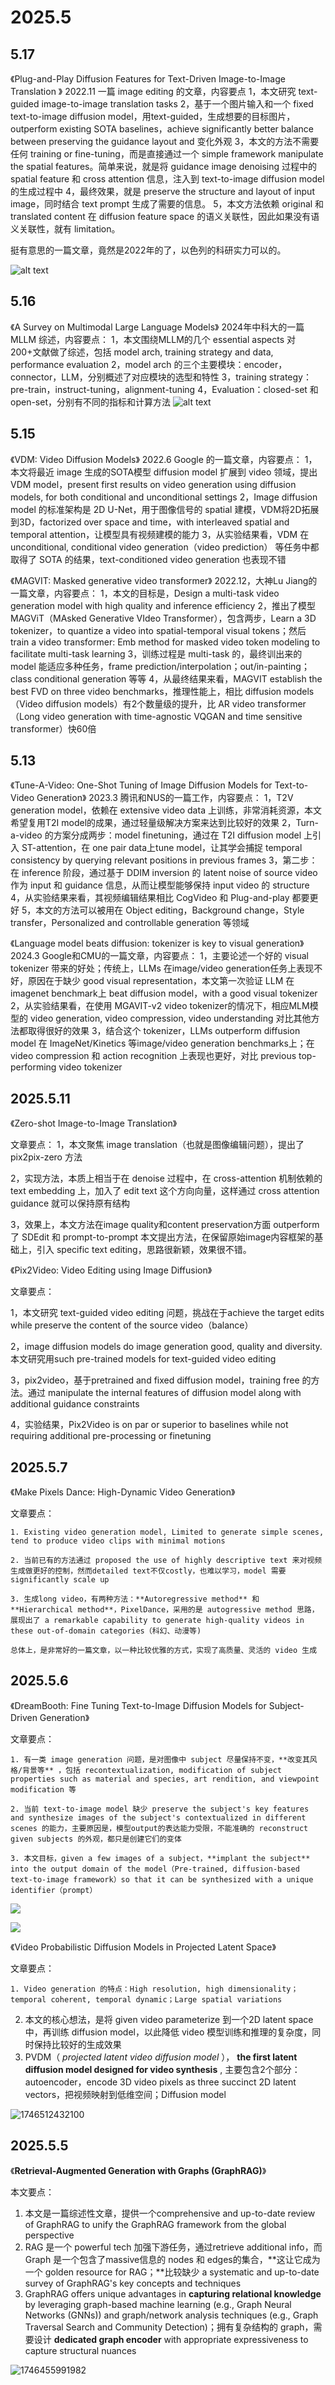 # 2025.5

## 5.17
《Plug-and-Play Diffusion Features for Text-Driven Image-to-Image Translation 》
2022.11 一篇 image editing 的文章，内容要点
1，本文研究 text-guided image-to-image translation tasks
2，基于一个图片输入和一个 fixed text-to-image diffusion model，用text-guided，生成想要的目标图片，outperform existing SOTA baselines，achieve significantly better balance between preserving the guidance layout and 变化外观
3，本文的方法不需要任何 training or fine-tuning，而是直接通过一个 simple framework manipulate the spatial features。简单来说，就是将 guidance image denoising 过程中的 spatial feature 和 cross attention 信息，注入到 text-to-image diffusion model的生成过程中
4，最终效果，就是 preserve the structure and layout of input image，同时结合 text prompt 生成了需要的信息。
5，本文方法依赖 original 和 translated content 在 diffusion feature space 的语义关联性，因此如果没有语义关联性，就有 limitation。

挺有意思的一篇文章，竟然是2022年的了，以色列的科研实力可以的。

![alt text](image/image-1.png)

## 5.16
《A Survey on Multimodal Large Language Models》
2024年中科大的一篇 MLLM 综述，内容要点：
1，本文围绕MLLM的几个 essential aspects 对200+文献做了综述，包括 model arch, training strategy and data, performance evaluation
2，model arch 的三个主要模块：encoder，connector，LLM，分别概述了对应模块的选型和特性
3，training strategy：pre-train，instruct-tuning，alignment-tuning
4，Evaluation：closed-set 和 open-set，分别有不同的指标和计算方法
![alt text](image/image.png)


## 5.15
《VDM: Video Diffusion Models》
2022.6 Google 的一篇文章，内容要点：
1，本文将最近 image 生成的SOTA模型 diffusion model 扩展到 video 领域，提出VDM model，present first results on video generation using diffusion models, for both conditional and unconditional settings
2，Image diffusion model 的标准架构是 2D U-Net，用于图像信号的 spatial 建模，VDM将2D拓展到3D，factorized over space and time，with interleaved spatial and temporal attention，让模型具有视频建模的能力
3，从实验结果看，VDM 在 unconditional, conditional video generation（video prediction） 等任务中都取得了 SOTA 的结果，text-conditioned video generation 也表现不错

《MAGVIT: Masked generative video transformer》
2022.12，大神Lu Jiang的一篇文章，内容要点：
1，本文的目标是，Design a multi-task video generation model with high quality and inference efficiency
2，推出了模型 MAGViT（MAsked Generative VIdeo Transformer），包含两步，Learn a 3D tokenizer，to quantize a video into spatial-temporal visual tokens；然后 train a video transformer: Emb method for masked video token modeling to facilitate multi-task learning
3，训练过程是 multi-task 的，最终训出来的 model 能适应多种任务，frame prediction/interpolation；out/in-painting；class conditional generation 等等
4，从最终结果来看，MAGVIT establish the best FVD on three video benchmarks，推理性能上，相比 diffusion models （Video diffusion models）有2个数量级的提升，比 AR video transformer （Long video generation with time-agnostic VQGAN and time sensitive transformer）快60倍


## 5.13
《Tune-A-Video: One-Shot Tuning of Image Diffusion Models for Text-to-Video Generation》
2023.3 腾讯和NUS的一篇工作，内容要点：
1，T2V generation model，依赖在 extensive video data 上训练，非常消耗资源，本文希望复用T2I model的成果，通过轻量级解决方案来达到比较好的效果
2，Turn-a-video 的方案分成两步：model finetuning，通过在 T2I diffusion model 上引入 ST-attention，在 one pair data上tune model，让其学会捕捉 temporal consistency by querying relevant positions in previous frames
3，第二步：在 inference 阶段，通过基于 DDIM inversion 的 latent noise of source video 作为 input 和 guidance 信息，从而让模型能够保持 input video 的 structure
4，从实验结果来看，其视频编辑结果相比 CogVideo 和 Plug-and-play 都要更好
5，本文的方法可以被用在 Object editing，Background change，Style transfer，Personalized and controllable generation 等领域

《Language model beats diffusion: tokenizer is key to visual generation》
2024.3 Google和CMU的一篇文章，内容要点：
1，主要论述一个好的 visual tokenizer 带来的好处；传统上，LLMs 在image/video generation任务上表现不好，原因在于缺少 good visual representation，本文第一次验证 LLM 在imagenet benchmark上 beat diffusion model，with a good visual tokenizer
2，从实验结果看，在使用 MGAVIT-v2 video tokenizer的情况下，相应MLM模型的 video generation, video compression, video understanding 对比其他方法都取得很好的效果
3，结合这个 tokenizer，LLMs outperform diffusion model 在 ImageNet/Kinetics 等image/video generation benchmarks上；在 video compression 和 action recognition 上表现也更好，对比 previous top-performing video tokenizer


## 2025.5.11
《Zero-shot Image-to-Image Translation》

文章要点：
1，本文聚焦 image translation（也就是图像编辑问题），提出了 pix2pix-zero 方法

2，实现方法，本质上相当于在 denoise 过程中，在 cross-attention 机制依赖的 text embedding 上，加入了 edit text 这个方向向量，这样通过 cross attention guidance 就可以保持原有结构

3，效果上，本文方法在image quality和content preservation方面 outperform 了 SDEdit 和 prompt-to-prompt
本文提出方法，在保留原始image内容框架的基础上，引入 specific text editing，思路很新颖，效果很不错。


《Pix2Video: Video Editing using Image Diffusion》

文章要点：

1，本文研究 text-guided video editing 问题，挑战在于achieve the target edits while preserve the content of the source video（balance）

2，image diffusion models do image generation good, quality and diversity. 本文研究用such pre-trained models for text-guided video editing

3，pix2video，基于pretrained and fixed diffusion model，training free 的方法。通过 manipulate the internal features of diffusion model along with additional guidance constraints

4，实验结果，Pix2Video is on par or superior to baselines while not requiring additional pre-processing or finetuning


## 2025.5.7

《Make Pixels Dance: High-Dynamic Video Generation》

文章要点：

    1. Existing video generation model, Limited to generate simple scenes, tend to produce video clips with minimal motions

    2. 当前已有的方法通过 proposed the use of highly descriptive text 来对视频生成做更好的控制，然而detailed text不仅costly，也难以学习，model 需要 significantly scale up

    3. 生成long video，有两种方法：**Autoregressive method** 和 **Hierarchical method**，PixelDance，采用的是 autogressive method 思路，展现出了 a remarkable capability to generate high-quality videos in these out-of-domain categories（科幻、动漫等)

    总体上，是非常好的一篇文章，以一种比较优雅的方式，实现了高质量、灵活的 video 生成

## 2025.5.6

《DreamBooth: Fine Tuning Text-to-Image Diffusion Models for Subject-Driven Generation》

文章要点：

    1. 有一类 image generation 问题，是对图像中 subject 尽量保持不变，**改变其风格/背景等** ，包括 recontextualization, modification of subject properties such as material and species, art rendition, and viewpoint modification 等

    2. 当前 text-to-image model 缺少 preserve the subject's key features and synthesize images of the subject's contextualized in different scenes 的能力，主要原因是，模型output的表达能力受限，不能准确的 reconstruct given subjects 的外观，都只是创建它们的变体

    3. 本文目标，given a few images of a subject，**implant the subject** into the output domain of the model（Pre-trained, diffusion-based text-to-image framework）so that it can be synthesized with a unique identifier（prompt）

![](https://aike0ghfh14.feishu.cn/space/api/box/stream/download/asynccode/?code=MmQ5YTNiZmQxMDExZmY4NDc2MjdiMDQ3ZGM1ODI3NTRfQ2tJNVBqSzVCNmZ1QWpXWXJjYWU4V1pWZnVsdU9DZExfVG9rZW46WUFRT2J6allVb1lpaHF4d2FpWmNma0dCbkJlXzE3NDY2MDkxMTc6MTc0NjYxMjcxN19WNA)

![](https://aike0ghfh14.feishu.cn/space/api/box/stream/download/asynccode/?code=NmM5NzY5MmJkZDg4NGZjNmI2NWM5NDU1NTg5MzA5MmJfM0JVUDhIbEdKMTRYQjNSSG1udFhUTkdBcEdnc1k5OTZfVG9rZW46RzhPZWJBUkxyb29YRWl4d041OWNWU0FqbkFoXzE3NDY2MDkxMjE6MTc0NjYxMjcyMV9WNA)



《Video Probabilistic Diffusion Models in Projected Latent Space》

文章要点：

    1. Video generation 的特点：High resolution, high dimensionality；temporal coherent, temporal dynamic；Large spatial variations

2. 本文的核心想法，是将 given video parameterize 到一个2D latent space中，再训练 diffusion model，以此降低 video 模型训练和推理的复杂度，同时保持比较好的生成效果
3. PVDM（ *projected latent video diffusion model* ）， **the first latent diffusion model designed for video synthesis** , 主要包含2个部分：autoencoder，encode 3D video pixels as three succinct 2D latent vectors，把视频映射到低维空间；Diffusion model

 ![1746512432100](image/papers/1746512432100.png)

## 2025.5.5

《**Retrieval-Augmented Generation with Graphs (GraphRAG)**》

本文要点：

1. 本文是一篇综述性文章，提供一个comprehensive and up-to-date review of GraphRAG to unify the GraphRAG framework from the global perspective
2. RAG 是一个 powerful tech 加强下游任务，通过retrieve additional info，而Graph 是一个包含了massive信息的 nodes 和 edges的集合，**这让它成为一个 golden resource for RAG；**比较缺少 a systematic and up-to-date survey of GraphRAG's key concepts and techniques
3. GraphRAG offers unique advantages in **capturing relational knowledge** by leveraging graph-based machine learning (e.g., Graph Neural Networks (GNNs)) and graph/network analysis techniques (e.g., Graph Traversal  Search and Community Detection)；拥有复杂结构的 graph，需要设计 **dedicated graph encoder** with appropriate expressiveness to capture structural nuances

![1746455991982](image/papers/1746455991982.png)
